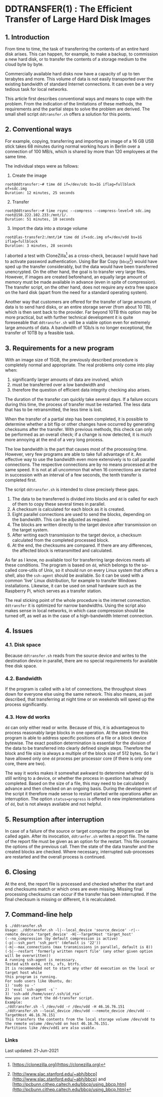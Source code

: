 # DDTRANSFER(1) : The Efficient Transfer of Large Hard Disk Images

## 1. Introduction
From time to time, the task of transferring the contents of an entire hard disk
arises. This can happen, for example, to make a backup, to commission a new
hard disk, or to transfer the contents of a storage medium to the cloud byte by
byte.

Commercially available hard disks now have a capacity of up to ten terabytes
and more. This volume of data is not easily transported over the existing
bandwidth of standard Internet connections. It can even be a very tedious task
for local networks.

This article first describes conventional ways and means to cope with the
problem. From the indication of the limitations of these methods, the
requirements and the partial steps to solve the problem are derived. The small
shell script `ddtransfer.sh` offers a solution for this points.


## 2. Conventional ways
For example, copying, transferring and importing an image of a 16 GB USB stick
takes 68 minutes during normal working hours in Berlin over a connection of
100 MB/s, which is shared by more than 120 employees at the same time.

The individual steps were as follows:

1. Create the image
```
root@ddtransfer:~# time dd if=/dev/sdc bs=1G iflag=fullblock of=sdc.img
Duration: 12 minutes, 25 seconds
```
2. Transfer
```
root@ddtransfer:~# time rsync --compress --compress-level=9 sdc.img root@158.222.102.233:/mnt/1/.
Duration: 51 minutes, 10 seconds
```
3. Import the data into a storage volume
```
root@las-transfer2:/mnt/1# time dd if=sdc.img of=/dev/vdd bs=1G iflag=fullblock
Duration: 3 minutes, 28 seconds
```

I aborted a test with CloneZilla[^clonezilla] as a cross-check, because I would have had
to activate password authentication. Using Bar Bar Copy (`bbcp`[^bbcp]) would have
sped up the transfer considerably, but the data would have been transferred 
unencrypted. On the other hand, the goal is to transfer very large files.
However, if images are created beforehand, an equally large amount of memory
must be made available in advance (even in spite of compression). The transfer
script, on the other hand, does not require any extra free space on the hard
disk (apart from the need for a standard operating system).

Another way that customers are offered for the transfer of large amounts of
data is to send hard disks, or an entire storage server (from about 10 TB),
which is then sent back to the provider. Far beyond 10TB this option may be
more practical, but with further technical development it is quite foreseeable
that `ddtransfer.sh` will be a viable option even for extremely large amounts
of data. A bandwidth of 1Gb/s is no longer exceptional, the transfer of 10TB
by a feasible task.


## 3. Requirements for a new program
With an image size of 15GB, the previously described procedure is completely
normal and appropriate. The real problems only come into play when:

1. significantly larger amounts of data are involved, which
2. must be transferred over a low bandwidth and
3. therefore the question of efficient data integrity checking also arises.

The duration of the transfer can quickly take several days. If a failure occurs
during this time, the process of transfer must be restarted. The less data 
that has to be retransmitted, the less time is lost.

When the transfer of a partial step has been completed, it is possible to 
determine whether a bit flip or other changes have occurred by generating 
checksums after the transfer. With previous methods, this check can only be 
performed as an overall check; if a change is now detected, it is much more
annoying at the end of a very long process.

The low bandwidth is the part that causes most of the processing time. However,
very few programs are able to take full advantage of it. An effective way to
use the bandwidth even more extensively is to call parallel connections. The
respective connections are by no means processed at the same speed. It is not
at all uncommon that when 16 connections are started in succession with an
interval of a few seconds, the tenth transfer is completed first.

The script `ddtransfer.sh` is intended to close precisely these gaps.

1. The data to be transferred is divided into blocks and `dd` is called for
each of them to copy these several times in parallel.
2. A checksum is calculated for each block as it is created.
3. Eight parallel connections are used to send the blocks, depending on the
bandwidth. This can be adjusted as required.
4. The blocks are written directly to the target device after transmission on
the target system.
5. After writing each transmission to the target device, a checksum calculated
from the completed processed block.
6. At the end, the checksums are compared. If there are any differences, the
affected block is retransmitted and calculated.

As far as I know, no available tool for transferring large devices meets all
these conditions. The program is based on `dd`, which belongs to the so-called
core-utils of Unix, so it should run on every Linux system that offers a shell,
also the `ssh-agent` should be available. So it can be used with a common 'live'
Linux distribution, for example to transfer Windows installations. Likewise,
it can be used on small hardware such as the Raspberry Pi, which serves as a
transfer station.

The real sticking point of the whole procedure is the internet connection.
`ddtransfer` it is optimized for narrow bandwidths. Using the script also makes
sense in local networks, in which case compression should be turned off, as 
well as in the case of a high-bandwidth Internet connection.


## 4. Issues

### 4.1. Disk space
Because `ddtransfer.sh` reads from the source device and writes to the 
destination device in parallel, there are no special requirements for available
free disk space.

### 4.2. Bandwidth
If the program is called with a lot of connections, the throughput slows down
for everyone else using the same network. This also means, as just described,
that transferring at night time or on weekends will speed up the process
significantly.

### 4.3. How dd works
`dd` can only either read or write. Because of this, it is advantageous to 
process reasonably large blocks in one operation. At the same time this program
is able to address specific positions of a file or a block device bytewise.
The exact position determination is essential for the division of the data
to be transferred into clearly defined single steps. Therefore the block and
file size is always a multiple of the block size of 512 bytes. So far I have
allowed only one `dd` process per processor core (if there is only one core,
there are two).

The way it works makes it somewhat awkward to determine whether dd is still
writing to a device, or whether the process in question has already completed.
Based on the size of a file, this may need to be calculated in advance and
then checked on an ongoing basis. During the development of the script it
therefore made sense to restart started write operations after an interruption.
The option `status=progress` is offered in new implementations of `dd`, but
is not always available and not helpful.


## 5. Resumption after interruption
In case of a failure of the source or target computer the program can be
called again. After its invocation, `ddtranfer.sh` writes a report file. The
name of the report file must be given as an option for the restart. This file
contains the options of the previous call. Then the state of the data transfer
and the created blocks are checked. Where necessary, interrupted sub-processes
are restarted and the overall process is continued.


## 6. Closing
At the end, the report file is processed and checked whether the start and end
checksums match or which ones are even missing. Missing final processing
checksums can occur if the transfer has been interrupted. If the final checksum
is missing or different, it is recalculated.


## 7. Command-line help
```
$ ./ddtransfer.sh
Usage: ./ddtransfer.sh -l|--local_device 'source_device' -r|--remote_device 'target_device' -H|--TargetHost 'target_host'
(--no_compression (by default compression is active)
(-p|--ssh_port 'ssh_port' (default is '22'))
(-m|--max_connections (max transmissions in parallel, default is 8))
(-S|--restart 'formerly written report file' (any other given option will be overwritten))
A running ssh-agent is necessary.
Tested with ext4, ntfs, xfs, btrfs.
It is recommended not to start any other dd execution on the local or target host while
this program is running.
For sudo users like Ubuntu, do:
1) 'sudo su -'
2) 'eval `ssh-agent -s`'
3) 'ssh-add /home/user/.ssh/id_rsa'
Now you can start the dd-transfer script.
Example:
./ddtransfer.sh -l /dev/vdd -r /dev/vdd -H 46.16.76.151
./ddtransfer.sh --local_device /dev/vdd --remote_device /dev/vdd --TargetHost 46.16.76.151
This transfers the contents from the local storage volume /dev/vdd to the remote volume /dev/vdd on host 46.16.76.151.
Partitions like /dev/vdd1 are also usable.
```


### Links
[^clonezilla]: [https://clonezilla.org](https://clonezilla.org)
[^bbcp]: [http://www.slac.stanford.edu/~abh/bbcp](http://www.slac.stanford.edu/~abh/bbcp) and [http://pcbunn.cithep.caltech.edu/bbcp/using_bbcp.htm](http://pcbunn.cithep.caltech.edu/bbcp/using_bbcp.htm)


Last updated: 21-Jun-2021
